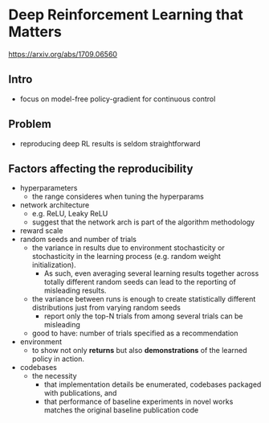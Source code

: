 # Deep Reinforcement Learning that Matters
https://arxiv.org/abs/1709.06560

## Intro
* focus on model-free policy-gradient for continuous control

## Problem
* reproducing deep RL results is seldom straightforward

## Factors affecting the reproducibility
* hyperparameters
  * the range consideres when tuning the hyperparams
* network architecture
  * e.g. ReLU, Leaky ReLU
  * suggest that the network arch is part of the algorithm methodology
* reward scale
* random seeds and number of trials
  * the variance in results due to environment stochasticity or stochasticity in the learning process 
    (e.g. random weight initialization). 
    * As such, even averaging several learning results together across totally different random seeds can lead to 
      the reporting of misleading results.
  * the variance between runs is enough to create statistically different distributions just from varying random seeds
    * report only the top-N trials from among several trials can be misleading
  * good to have: number of trials specified as a recommendation
* environment
  * to show not only **returns** but also **demonstrations** of the learned policy in action.
* codebases
  * the necessity
    * that implementation details be enumerated, codebases packaged with publications, and 
    * that performance of baseline experiments in novel works matches the original baseline publication code
